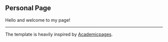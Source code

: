 ## Personal Page 

Hello and welcome to my page! 



---

The template is heavily inspired by [Academicpages](https://github.com/academicpages/academicpages.github.io).
